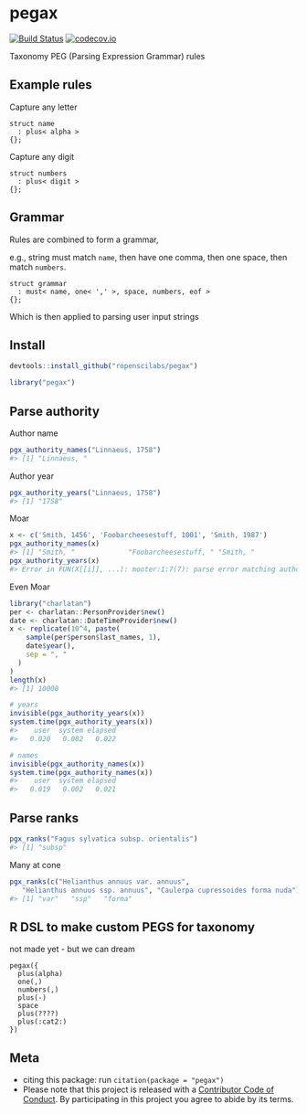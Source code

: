 pegax
=====



[![Build Status](https://travis-ci.org/ropenscilabs/pegax.svg?branch=master)](https://travis-ci.org/ropenscilabs/pegax)
[![codecov.io](https://codecov.io/github/ropenscilabs/pegax/coverage.svg?branch=master)](https://codecov.io/github/ropenscilabs/pegax?branch=master)


Taxonomy PEG (Parsing Expression Grammar) rules

## Example rules

Capture any letter

```
struct name
  : plus< alpha >
{};
```

Capture any digit

```
struct numbers
  : plus< digit >
{};
```

## Grammar

Rules are combined to form a grammar, 

e.g., string must match `name`, then have one comma, then one space, 
then match `numbers`.

```
struct grammar
  : must< name, one< ',' >, space, numbers, eof >
{};
```

Which is then applied to parsing user input strings

## Install


```r
devtools::install_github("ropenscilabs/pegax")
```


```r
library("pegax")
```


## Parse authority

Author name


```r
pgx_authority_names("Linnaeus, 1758")
#> [1] "Linnaeus, "
```

Author year


```r
pgx_authority_years("Linnaeus, 1758")
#> [1] "1758"
```

Moar


```r
x <- c('Smith, 1456', 'Foobarcheesestuff, 1001', 'Smith, 1987')
pgx_authority_names(x)
#> [1] "Smith, "             "Foobarcheesestuff, " "Smith, "
pgx_authority_years(x)
#> Error in FUN(X[[i]], ...): mooter:1:7(7): parse error matching authoryear::numbers
```

Even Moar


```r
library("charlatan")
per <- charlatan::PersonProvider$new()
date <- charlatan::DateTimeProvider$new()
x <- replicate(10^4, paste(
    sample(per$person$last_names, 1),
    date$year(),
    sep = ", "
  )
)
length(x)
#> [1] 10000

# years
invisible(pgx_authority_years(x))
system.time(pgx_authority_years(x))
#>    user  system elapsed 
#>   0.020   0.002   0.022

# names
invisible(pgx_authority_names(x))
system.time(pgx_authority_names(x))
#>    user  system elapsed 
#>   0.019   0.002   0.021
```

## Parse ranks


```r
pgx_ranks("Fagus sylvatica subsp. orientalis")
#> [1] "subsp"
```

Many at cone


```r
pgx_ranks(c("Helianthus annuus var. annuus", 
   "Helianthus annuus ssp. annuus", "Caulerpa cupressoides forma nuda"))
#> [1] "var"   "ssp"   "forma"
```

## R DSL to make custom PEGS for taxonomy

not made yet - but we can dream

```
pegax({
  plus(alpha)
  one(,)
  numbers(,)
  plus(-)
  space
  plus(????)
  plus(:cat2:)
})
```

## Meta

* citing this package: run `citation(package = "pegax")`
* Please note that this project is released with a [Contributor Code of Conduct](CODE_OF_CONDUCT.md).
  By participating in this project you agree to abide by its terms.
  
